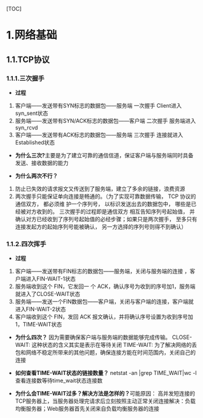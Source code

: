 [TOC]
# 1.网络基础
## 1.1.TCP协议
### 1.1.1.三次握手
- **过程**
1. 客户端——发送带有SYN标志的数据包——服务端 一次握手 Client进入syn_sent状态
2. 服务端——发送带有SYN/ACK标志的数据包——客户端 二次握手 服务端进入syn_rcvd
3. 客户端——发送带有ACK标志的数据包——服务端 三次握手 连接就进入Established状态
- **为什么三次?​**
	主要是为了建立可靠的通信信道，保证客户端与服务端同时具备发送、接收数据的能力

- **为什么两次不行？**
1. 防止已失效的请求报文又传送到了服务端，建立了多余的链接，浪费资源
2. 两次握手只能保证单向连接是畅通的。（为了实现可靠数据传输， TCP 协议的通信双方， 都必须维 护一个序列号， 以标识发送出去的数据包中， 哪些是已经被对方收到的。 三次握手的过程即是通信双方 相互告知序列号起始值， 并确认对方已经收到了序列号起始值的必经步骤；如果只是两次握手， 至多只有连接发起方的起始序列号能被确认， 另一方选择的序列号则得不到确认）

### 1.1.2.四次挥手
- **过程**
1. 客户端——发送带有FIN标志的数据包——服务端，关闭与服务端的连接 ，客户端进入FIN-WAIT-1状态
2. 服务端收到这个 FIN，它发回⼀ 个 ACK，确认序号为收到的序号加1，服务端就进入了CLOSE-WAIT状态
3. 服务端——发送⼀个FIN数据包——客户端，关闭与客户端的连接，客户端就进入FIN-WAIT-2状态
4. 客户端收到这个 FIN，发回 ACK 报⽂确认，并将确认序号设置为收到序号加1，TIME-WAIT状态

- **为什么四次？**
因为需要确保客户端与服务端的数据能够完成传输。
CLOSE-WAIT: 这种状态的含义其实是表示在等待关闭
TIME-WAIT: 为了解决网络的丢包和网络不稳定所带来的其他问题，确保连接方能在时间范围内，关闭自己的连接

- **如何查看TIME-WAIT状态的链接数量？**
netstat -an |grep TIME_WAIT|wc -l 查看连接数等待time_wait状态连接数

- **为什么会TIME-WAIT过多？解决方法是怎样的？**
​可能原因： 高并发短连接的TCP服务器上，当服务器处理完请求后立刻按照主动正常关闭连接
​解决：负载均衡服务器；Web服务器首先关闭来自负载均衡服务器的连接
